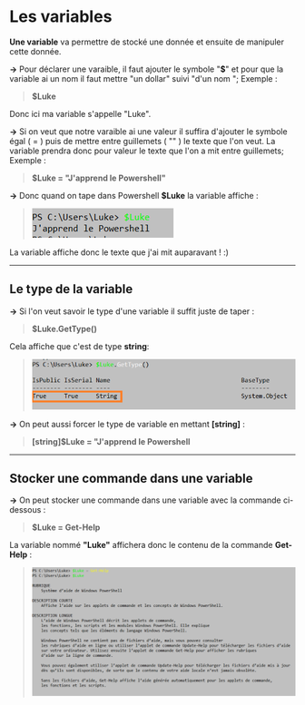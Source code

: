 # Les variables 

**Une variable** va permettre de stocké une donnée et ensuite de manipuler cette donnée.

**->** Pour déclarer une varaible, il faut ajouter le symbole "**$**" et pour que la variable ai un nom il faut mettre "un dollar" suivi "d'un nom "; Exemple :
>**$Luke**

Donc ici ma variable s'appelle "Luke".

**->** Si on veut que notre varaible ai une valeur il suffira d'ajouter le symbole égal ( = ) puis de mettre entre guillemets ( "" ) le texte que l'on veut.
La variable prendra donc pour valeur le texte que l'on a mit entre guillemets; Exemple :
> **$Luke = "J'apprend le Powershell"**

**->** Donc quand on tape dans Powershell **$Luke** la variable affiche :
> ![](Images.md/V.jpg)

La variable affiche donc le texte que j'ai mit auparavant ! :)

---
## Le type de la variable 

**->** Si l'on veut savoir le type d'une variable il suffit juste de taper :
> **$Luke.GetType()**

Cela affiche que c'est de type **string**:
> ![](Images.md/T.jpg)

**->** On peut aussi forcer le type de variable en mettant **[string]** : 
> **[string]$Luke = "J'apprend le Powershell**

---
## Stocker une commande dans une variable 

**->** On peut stocker une commande dans une variable avec la commande ci-dessous :
>**$Luke = Get-Help**

La variable nommé **"Luke"** affichera donc le contenu de la commande **Get-Help** :
> ![](Images.md/h.jpg)


